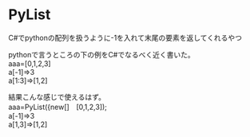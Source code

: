 # PyList
C#でpythonの配列を扱うように-1を入れて末尾の要素を返してくれるやつ

pythonで言うところの下の例をC#でなるべく近く書いた。  
aaa=[0,1,2,3]  
a[-1]=>3  
a[1:3]=>[1,2]  
  
結果こんな感じで使えるはず。  
aaa=PyList({new[]　[0,1,2,3]);  
a[-1]=>3  
a[1,3]=>[1,2]  
